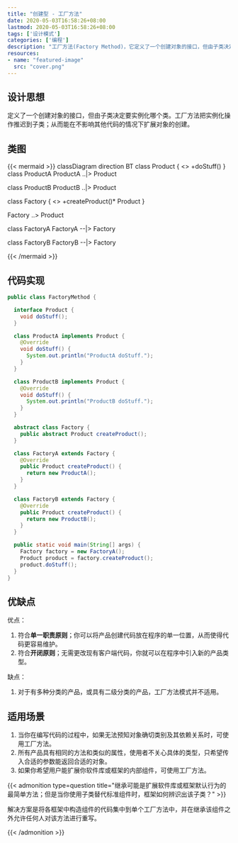 ```yaml
---
title: "创建型 - 工厂方法"
date: 2020-05-03T16:58:26+08:00
lastmod: 2020-05-03T16:58:26+08:00
tags: ['设计模式']
categories: ['编程']
description: "工厂方法(Factory Method)，它定义了一个创建对象的接口，但由子类决定要实例化哪个类。工厂方法把实例化操作推迟到子类；从而能在不影响其他代码的情况下扩展对象的创建。"
resources:
- name: "featured-image"
  src: "cover.png"
---
```

<!--more-->
## 设计思想
定义了一个创建对象的接口，但由子类决定要实例化哪个类。工厂方法把实例化操作推迟到子类；从而能在不影响其他代码的情况下扩展对象的创建。

## 类图
{{< mermaid >}}
classDiagram
  direction BT
  class Product {
    <<interface>>
    +doStuff()
  }
  class ProductA
  ProductA ..|> Product

  class ProductB
  ProductB ..|> Product

  class Factory {
    <<abstract>>
    +createProduct()* Product
  }

  Factory ..> Product

  class FactoryA
  FactoryA --|> Factory

  class FactoryB
  FactoryB --|> Factory

{{< /mermaid >}}

## 代码实现
```java
public class FactoryMethod {

  interface Product {
    void doStuff();
  }

  class ProductA implements Product {
    @Override
    void doStuff() {
      System.out.println("ProductA doStuff.");
    }
  }

  class ProductB implements Product {
    @Override
    void doStuff() {
      System.out.println("ProductB doStuff.");
    }
  }

  abstract class Factory {
    public abstract Product createProduct();
  }

  class FactoryA extends Factory {
    @Override
    public Product createProduct() {
      return new ProductA();
    }
  }

  class FactoryB extends Factory {
    @Override
    public Product createProduct() {
      return new ProductB();
    }
  }

  public static void main(String[] args) {
    Factory factory = new FactoryA();
    Product product = factory.createProduct();
    product.doStuff();
  }
}
```

## 优缺点
优点：
1. 符合**单一职责原则**；你可以将产品创建代码放在程序的单一位置，从而使得代码更容易维护。
2. 符合**开闭原则**；无需更改现有客户端代码，你就可以在程序中引入新的产品类型。

缺点：
1. 对于有多种分类的产品，或具有二级分类的产品，工厂方法模式并不适用。

## 适用场景
1. 当你在编写代码的过程中，如果无法预知对象确切类别及其依赖关系时，可使用工厂方法。
2. 所有产品具有相同的方法和类似的属性，使用者不关心具体的类型，只希望传入合适的参数能返回合适的对象。
3. 如果你希望用户能扩展你软件库或框架的内部组件，可使用工厂方法。

{{< admonition type=question title="继承可能是扩展软件库或框架默认行为的最简单方法；但是当你使用子类替代标准组件时，框架如何辨识出该子类？" >}}

解决方案是将各框架中构造组件的代码集中到单个工厂方法中，并在继承该组件之外允许任何人对该方法进行重写。

{{< /admonition >}}